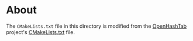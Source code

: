 # About

The `CMakeLists.txt` file in this directory is modified from the [OpenHashTab](https://github.com/namazso/OpenHashTab) project's [CMakeLists.txt](https://github.com/namazso/OpenHashTab/blob/master/Algorithms/XKCP/CMakeLists.txt) file.

